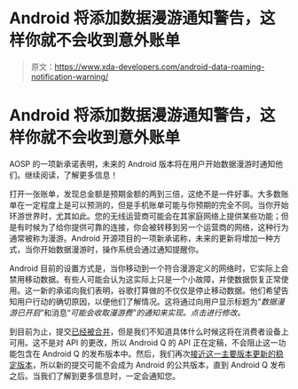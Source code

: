 # Android 将添加数据漫游通知警告，这样你就不会收到意外账单

> 原文：<https://www.xda-developers.com/android-data-roaming-notification-warning/>

# Android 将添加数据漫游通知警告，这样你就不会收到意外账单

AOSP 的一项新承诺表明，未来的 Android 版本将在用户开始数据漫游时通知他们。继续阅读，了解更多信息！

打开一张账单，发现总金额是预期金额的两到三倍，这绝不是一件好事。大多数账单在一定程度上是可以预测的，但是手机账单可能与你预期的完全不同。当你开始环游世界时，尤其如此。您的无线运营商可能会在其家庭网络上提供某些功能；但是有时候为了给你提供可靠的连接，你会被转移到另一个运营商的网络，这种行为通常被称为漫游。Android 开源项目的一项新承诺称，未来的更新将增加一种方式，当你开始数据漫游时，操作系统会通过通知提醒你。

Android 目前的设置方式是，当你移动到一个符合漫游定义的网络时，它实际上会禁用移动数据。有些人可能会认为这实际上只是一个小故障，并使数据恢复正常使用。这一新的承诺向我们表明，谷歌打算做的不仅仅是停止移动数据。他们希望告知用户行动的确切原因，以便他们了解情况。这将通过向用户显示标题为“*数据漫游已开启*”和消息“*可能会收取漫游费”的通知来实现。点击进行修改。*

到目前为止，提交[已经被合并](https://android-review.googlesource.com/c/platform/packages/services/Telephony/+/1096999)，但是我们不知道具体什么时候这将在消费者设备上可用。这不是对 API 的更改，所以 Android Q 的 API 正在定稿，不会阻止这一功能包含在 Android Q 的发布版本中。然后，我们再次[接近这一主要版本更新的稳定版本](https://www.xda-developers.com/android-q-beta-release-schedule/)，所以新的提交可能不会成为 Android 的公共版本，直到 Android Q 发布之后。当我们了解到更多信息时，一定会通知您。